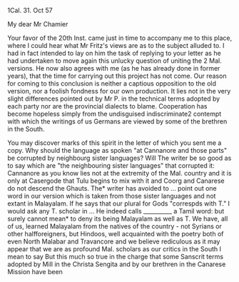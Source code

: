  1Cal. 31. Oct 57

My dear Mr Chamier

Your favor of the 20th Inst. came just in time to accompany me to this place, where I could hear what Mr Fritz's views are as to the subject alluded to. I had in fact intended to lay on him the task of replying to your letter as he had undertaken to move again this unlucky question of uniting the 2 Mal. versions. He now also agrees with me (as he has already done in former years), that the time for carrying out this project has not come. 
Our reason for coming to this conclusion is neither a captious opposition to the old version, nor a foolish fondness for our own production. It lies not in the very slight differences pointed out by Mr P. in the technical terms adopted by each party nor are the provincial dialects to blame. Cooperation has become hopeless simply from the undisguised indiscriminate2 contempt with which the writings of us Germans are viewed by some of the brethren in the South.

You may discover marks of this spirit in the letter of which you sent me a copy. Why should the language as spoken "at Cannanore and those parts" be corrupted by neighbourg sister languages? Will The writer be so good as to say which are "the neighbouring sister languages" that corrupted it: Cannanore as you know lies not at the extremity of the Mal. country and it is only at Casergode that Tulu begins to mix with it and Coorg and Canarese do not descend the Ghauts. The* writer has avoided to ... point out one word in our version which is taken from those sister languages and not extant in Malayalam. If he says that our plural for Gods "correspds with T." I would ask any T. scholar in ... He indeed calls __________ a Tamil word: but surely cannot mean* to deny its being Malayalam as well as T. 
We have, all of us, learned Malayalam from the natives of the country - not Syrians or other halfforeigners, but Hindoos, well acquainted with the poetry both of even North Malabar and Travancore and we believe rediculous as it may appear that we are as profound Mal. scholars as our critics in the South I mean to say But this much so true in the charge that some Sanscrit terms adopted by Mill in the Christa Sengita and by our brethren in the Canarese Mission have been
